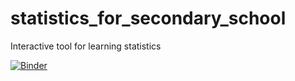 # statistics_for_secondary_school
Interactive tool for learning statistics


[![Binder](https://mybinder.org/badge_logo.svg)](https://mybinder.org/v2/gh/iss98/statistics_for_secondary_school/main?labpath=LLT_CLT.ipynb)
